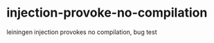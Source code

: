 injection-provoke-no-compilation
================================

leiningen injection provokes no compilation, bug test